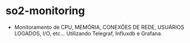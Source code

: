 # so2-monitoring
- Monitoramento de CPU, MEMÓRIA, CONEXÕES DE REDE, USUÁRIOS LOGADOS, I/O, etc... Utilizando Telegraf,  Influxdb e Grafana.
